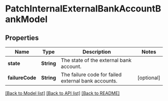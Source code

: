 # PatchInternalExternalBankAccountBankModel

## Properties
Name | Type | Description | Notes
------------ | ------------- | ------------- | -------------
**state** | **String** | The state of the external bank account. | 
**failureCode** | **String** | The failure code for failed external bank accounts. | [optional] 

[[Back to Model list]](../README.md#documentation-for-models) [[Back to API list]](../README.md#documentation-for-api-endpoints) [[Back to README]](../README.md)


